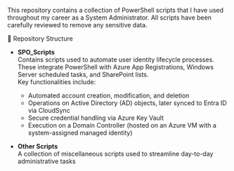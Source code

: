 This repository contains a collection of PowerShell scripts that I have used throughout my career as a System Administrator. All scripts have been carefully reviewed to remove any sensitive data.

📁 Repository Structure

- **SPO_Scripts**  
  Contains scripts used to automate user identity lifecycle processes. These integrate PowerShell with Azure App Registrations, Windows Server scheduled tasks, and SharePoint lists.  
  Key functionalities include:
  - Automated account creation, modification, and deletion
  - Operations on Active Directory (AD) objects, later synced to Entra ID via CloudSync
  - Secure credential handling via Azure Key Vault
  - Execution on a Domain Controller (hosted on an Azure VM with a system-assigned managed identity)


- **Other Scripts**  
  A collection of miscellaneous scripts used to streamline day-to-day administrative tasks
